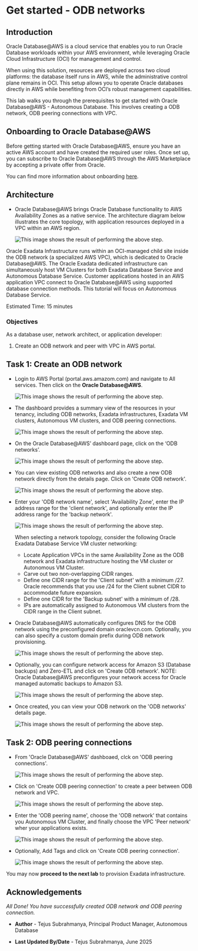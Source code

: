 
# Get started - ODB networks

## Introduction

Oracle Database@AWS is a cloud service that enables you to run Oracle Database workloads within your AWS environment, while leveraging Oracle Cloud Infrastructure (OCI) for management and control.

When using this solution, resources are deployed across two cloud platforms: the database itself runs in AWS, while the administrative control plane remains in OCI. This setup allows you to operate Oracle databases directly in AWS while benefiting from OCI’s robust management capabilities.

This lab walks you through the prerequisites to get started with Oracle Database@AWS - Autonomous Database. This involves creating a ODB network, ODB peering connections with VPC.

## Onboarding to Oracle Database@AWS

Before getting started with Oracle Database@AWS, ensure you have an active AWS account and have created the required user roles. Once set up, you can subscribe to Oracle Database@AWS through the AWS Marketplace by accepting a private offer from Oracle.

You can find more information about onboarding [here](https://docs.aws.amazon.com/odb/latest/UserGuide/setting-up.html).

## Architecture

- Oracle Database@AWS brings Oracle Database functionality to AWS Availability Zones as a native service. The architecture diagram below illustrates the core topology, with application resources deployed in a VPC within an AWS region.

    ![This image shows the result of performing the above step.](./images/architecture.png " ")


Oracle Exadata Infrastructure runs within an OCI-managed child site inside the ODB network (a specialized AWS VPC), which is dedicated to Oracle Database@AWS. The Oracle Exadata dedicated infrastructure can simultaneously host VM Clusters for both Exadata Database Service and Autonomous Database Service.  Customer applications hosted in an AWS application VPC connect to Oracle Database@AWS using supported database connection methods. This tutorial will focus on Autonomous Database Service.


Estimated Time: 15 minutes

### Objectives

As a database user, network architect, or application developer:

1. Create an ODB network and peer with VPC in AWS portal.

## Task 1: Create an ODB network


- Login to AWS Portal (portal.aws.amazom.com) and navigate to All services. Then click on the **Oracle Database@AWS**.

    ![This image shows the result of performing the above step.](./images/oracle_database_aws.png " ")

- The dashboard provides a summary view of the resources in your tenancy, including ODB networks, Exadata infrastructures, Exadata VM clusters, Autonomous VM clusters, and ODB peering connections.

    ![This image shows the result of performing the above step.](./images/oracle_database_aws_dashboard.png " ")

- On the Oracle Database@AWS’ dashboard page, click on the ‘ODB networks’.

    ![This image shows the result of performing the above step.](./images/odb_networks.png " ")

- You can view existing ODB networks and also create a new ODB network directly from the details page. Click on 'Create ODB network'.

    ![This image shows the result of performing the above step.](./images/odb_networks_details.png " ")

- Enter your 'ODB network name', select 'Availability Zone', enter the IP address range for the 'client network', and optionally enter the IP address range for the 'backup network'.

    ![This image shows the result of performing the above step.](./images/create_odb_network1.png " ")

    When selecting a network topology, consider the following Oracle Exadata Database Service VM cluster networking:
    - Locate Application VPCs in the same Availability Zone as the ODB network and Exadata infrastructure hosting the VM cluster or Autonomous VM Cluster.
    - Carve out two non-overlapping CIDR ranges.
    - Define one CIDR range for the 'Client subnet' with a minimum /27. Oracle recommends that you use /24 for the Client subnet CIDR to accommodate future expansion.
    - Define one CIDR for the 'Backup subnet' with a minimum of /28.
    - IPs are automatically assigned to Autonomous VM clusters from the CIDR range in the Client subnet.

- Oracle Database@AWS automatically configures DNS for the ODB network using the preconfigured domain oraclevcn.com. Optionally, you can also specify a custom domain prefix during ODB network provisioning.

    ![This image shows the result of performing the above step.](./images/dns_configuration.png " ")

- Optionally, you can configure network access for Amazon S3 (Database backups) and Zero-ETL and click on 'Create ODB network'. NOTE: Oracle Database@AWS preconfigures your network access for Oracle managed automatic backups to Amazon S3.

    ![This image shows the result of performing the above step.](./images/service_integration.png " ")

- Once created, you can view your ODB network on the 'ODB networks' details page.

    ![This image shows the result of performing the above step.](./images/odb_network_created.png " ")


## Task 2:  ODB peering connections
- From 'Oracle Database@AWS' dashboaed, clck on 'ODB peering connections'.

    ![This image shows the result of performing the above step.](./images/odb_peering.png " ")

- Click on 'Create ODB peering connection' to create a peer between ODB network and VPC. 

    ![This image shows the result of performing the above step.](./images/odb_peering.png " ")

- Enter the 'ODB peering name', choose the 'ODB network' that contains you Autonomous VM Cluster, and finally choose the VPC 'Peer network' wher your applications exists.

    ![This image shows the result of performing the above step.](./images/create_odb_peering.png " ")

- Optionally, Add Tags and click on 'Create ODB peering connection'.

    ![This image shows the result of performing the above step.](./images/create_odb_peering1.png " ")


You may now **proceed to the next lab** to provision Exadata infrastructure.

## Acknowledgements

*All Done! You have successfully created ODB network and ODB peering connection.*

- **Author** - Tejus Subrahmanya, Principal Product Manager, Autonomous Database 

- **Last Updated By/Date** - Tejus Subrahmanya, June 2025